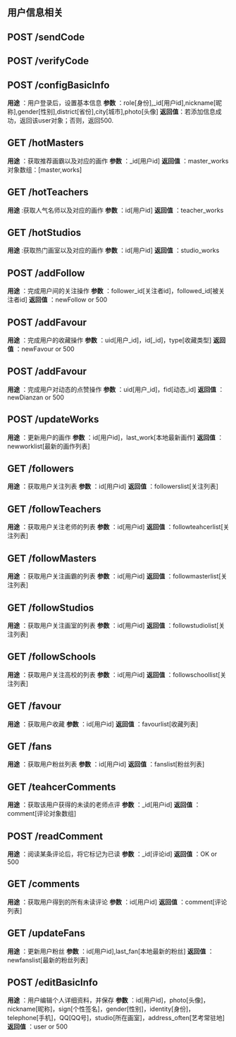 用户信息相关
------
## POST /sendCode

## POST /verifyCode

## POST /configBasicInfo
**用途** ：用户登录后，设置基本信息
**参数** ：role[身份],_id[用户id],nickname[昵称],gender[性别],district[省份],city[城市],photo[头像]
**返回值**：若添加信息成功，返回该user对象；否则，返回500.

## GET /hotMasters
**用途** ：获取推荐画霸以及对应的画作
**参数** ：_id[用户id]
**返回值** ：master_works对象数组：[master,works]

## GET /hotTeachers
**用途** :获取人气名师以及对应的画作
**参数** ：id[用户id]
**返回值** ：teacher_works

## GET /hotStudios
**用途** :获取热门画室以及对应的画作
**参数** ：id[用户id]
**返回值** ：studio_works

## POST /addFollow
**用途** ：完成用户间的关注操作
**参数** ：follower_id[关注者id]，followed_id[被关注者id]
**返回值** ：newFollow or 500



## POST /addFavour
**用途** ：完成用户的收藏操作
**参数** ：uid[用户_id]，id[_id]，type[收藏类型]
**返回值** ：newFavour or 500

## POST /addFavour
**用途** ：完成用户对动态的点赞操作
**参数** ：uid[用户_id]，fid[动态_id]
**返回值** ：newDianzan or 500

## POST /updateWorks
**用途** ：更新用户的画作
**参数** ：id[用户id]，last_work[本地最新画作]
**返回值** ：newworklist[最新的画作列表]

## GET /followers
**用途** ：获取用户关注列表
**参数** ：id[用户id]
**返回值** ：followerslist[关注列表]

## GET /followTeachers
**用途** ：获取用户关注老师的列表
**参数** ：id[用户id]
**返回值** ：followteahcerlist[关注列表]

## GET /followMasters
**用途** ：获取用户关注画霸的列表
**参数** ：id[用户id]
**返回值** ：followmasterlist[关注列表]

## GET /followStudios
**用途** ：获取用户关注画室的列表
**参数** ：id[用户id]
**返回值** ：followstudiolist[关注列表]

## GET /followSchools
**用途** ：获取用户关注高校的列表
**参数** ：id[用户id]
**返回值** ：followschoollist[关注列表]

## GET /favour
**用途** ：获取用户收藏
**参数** ：id[用户id]
**返回值** ：favourlist[收藏列表]

## GET /fans
**用途** ：获取用户粉丝列表
**参数** ：id[用户id]
**返回值** ：fanslist[粉丝列表]

## GET /teahcerComments
**用途** ：获取该用户获得的未读的老师点评
**参数** ：_id[用户id]
**返回值** ：comment[评论对象数组]

## POST /readComment
**用途** ：阅读某条评论后，将它标记为已读
**参数** ：_id[评论id]
**返回值** ：OK or 500

## GET /comments
**用途** ：获取用户得到的所有未读评论
**参数** ：id[用户id]
**返回值** ：comment[评论列表]

## GET /updateFans
**用途** ：更新用户粉丝
**参数** ：id[用户id],last_fan[本地最新的粉丝]
**返回值** ：newfanslist[最新的粉丝列表]

## POST /editBasicInfo
**用途** ：用户编辑个人详细资料，并保存
**参数** ：id[用户id]，photo[头像]，nickname[昵称]，sign[个性签名]，gender[性别]，identity[身份]，telephone[手机]，QQ[QQ号]，studio[所在画室]，address_often[艺考常驻地]
**返回值** ：user or 500
